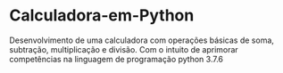 # Calculadora-em-Python
Desenvolvimento de uma calculadora com operações básicas de soma, subtração, multiplicação e divisão.  Com o intuito de aprimorar competências na linguagem de programação python 3.7.6
